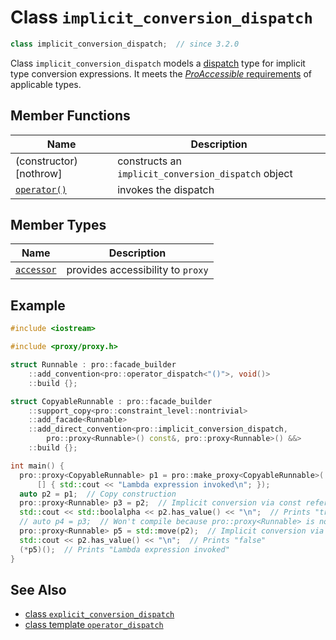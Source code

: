 # Class `implicit_conversion_dispatch`

```cpp
class implicit_conversion_dispatch;  // since 3.2.0
```

Class `implicit_conversion_dispatch` models a [dispatch](ProDispatch.md) type for implicit type conversion expressions. It meets the [*ProAccessible* requirements](ProAccessible.md) of applicable types.

## Member Functions

| Name                                                         | Description                                         |
| ------------------------------------------------------------ | --------------------------------------------------- |
| (constructor) [nothrow]                                      | constructs an `implicit_conversion_dispatch` object |
| [`operator()`](implicit_conversion_dispatch/operator_call.md) | invokes the dispatch                                |

## Member Types

| Name                                                   | Description                       |
| ------------------------------------------------------ | --------------------------------- |
| [`accessor`](implicit_conversion_dispatch/accessor.md) | provides accessibility to `proxy` |

## Example

```cpp
#include <iostream>

#include <proxy/proxy.h>

struct Runnable : pro::facade_builder
    ::add_convention<pro::operator_dispatch<"()">, void()>
    ::build {};

struct CopyableRunnable : pro::facade_builder
    ::support_copy<pro::constraint_level::nontrivial>
    ::add_facade<Runnable>
    ::add_direct_convention<pro::implicit_conversion_dispatch,
        pro::proxy<Runnable>() const&, pro::proxy<Runnable>() &&>
    ::build {};

int main() {
  pro::proxy<CopyableRunnable> p1 = pro::make_proxy<CopyableRunnable>(
      [] { std::cout << "Lambda expression invoked\n"; });
  auto p2 = p1;  // Copy construction
  pro::proxy<Runnable> p3 = p2;  // Implicit conversion via const reference of pro::proxy<CopyableRunnable>
  std::cout << std::boolalpha << p2.has_value() << "\n";  // Prints "true"
  // auto p4 = p3;  // Won't compile because pro::proxy<Runnable> is not copy-constructible
  pro::proxy<Runnable> p5 = std::move(p2);  // Implicit conversion via rvalue reference of pro::proxy<CopyableRunnable>
  std::cout << p2.has_value() << "\n";  // Prints "false"
  (*p5)();  // Prints "Lambda expression invoked"
}
```

## See Also

- [class `explicit_conversion_dispatch`](explicit_conversion_dispatch.md)
- [class template `operator_dispatch`](operator_dispatch.md)